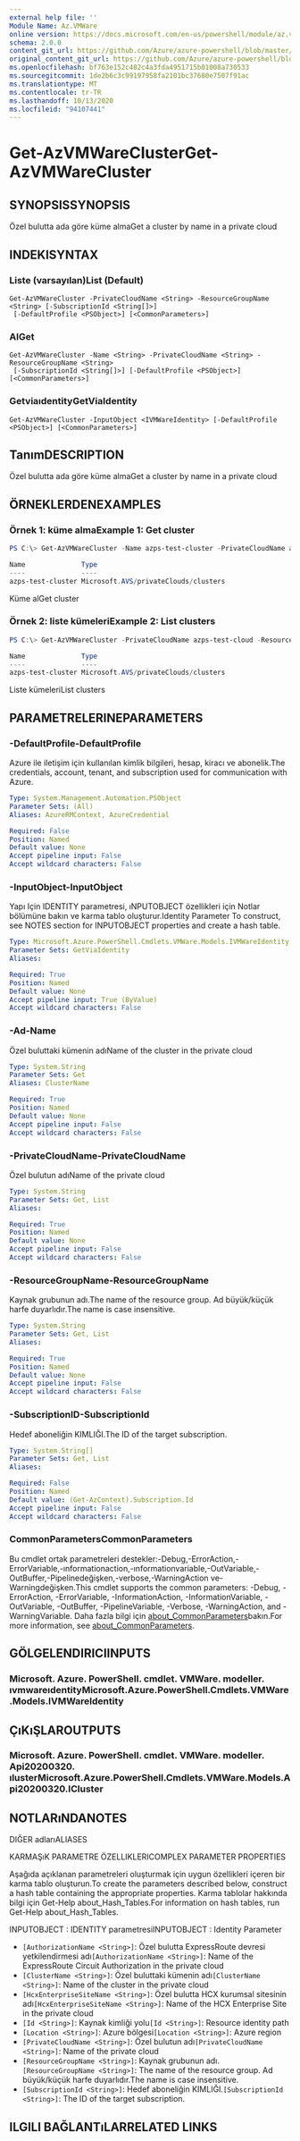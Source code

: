 ```yaml
---
external help file: ''
Module Name: Az.VMWare
online version: https://docs.microsoft.com/en-us/powershell/module/az.vmware/get-azvmwarecluster
schema: 2.0.0
content_git_url: https://github.com/Azure/azure-powershell/blob/master/src/VMWare/help/Get-AzVMWareCluster.md
original_content_git_url: https://github.com/Azure/azure-powershell/blob/master/src/VMWare/help/Get-AzVMWareCluster.md
ms.openlocfilehash: bf763e152c482c4a3fda4951715b01008a730533
ms.sourcegitcommit: 1de2b6c3c99197958fa2101bc37680e7507f91ac
ms.translationtype: MT
ms.contentlocale: tr-TR
ms.lasthandoff: 10/13/2020
ms.locfileid: "94107441"
---
```

# <span data-ttu-id="f553b-101">Get-AzVMWareCluster</span><span class="sxs-lookup"><span data-stu-id="f553b-101">Get-AzVMWareCluster</span></span>

## <span data-ttu-id="f553b-102">SYNOPSIS</span><span class="sxs-lookup"><span data-stu-id="f553b-102">SYNOPSIS</span></span>
<span data-ttu-id="f553b-103">Özel bulutta ada göre küme alma</span><span class="sxs-lookup"><span data-stu-id="f553b-103">Get a cluster by name in a private cloud</span></span>

## <span data-ttu-id="f553b-104">INDEKI</span><span class="sxs-lookup"><span data-stu-id="f553b-104">SYNTAX</span></span>

### <span data-ttu-id="f553b-105">Liste (varsayılan)</span><span class="sxs-lookup"><span data-stu-id="f553b-105">List (Default)</span></span>
```
Get-AzVMWareCluster -PrivateCloudName <String> -ResourceGroupName <String> [-SubscriptionId <String[]>]
 [-DefaultProfile <PSObject>] [<CommonParameters>]
```

### <span data-ttu-id="f553b-106">Al</span><span class="sxs-lookup"><span data-stu-id="f553b-106">Get</span></span>
```
Get-AzVMWareCluster -Name <String> -PrivateCloudName <String> -ResourceGroupName <String>
 [-SubscriptionId <String[]>] [-DefaultProfile <PSObject>] [<CommonParameters>]
```

### <span data-ttu-id="f553b-107">Getviaıdentity</span><span class="sxs-lookup"><span data-stu-id="f553b-107">GetViaIdentity</span></span>
```
Get-AzVMWareCluster -InputObject <IVMWareIdentity> [-DefaultProfile <PSObject>] [<CommonParameters>]
```

## <span data-ttu-id="f553b-108">Tanım</span><span class="sxs-lookup"><span data-stu-id="f553b-108">DESCRIPTION</span></span>
<span data-ttu-id="f553b-109">Özel bulutta ada göre küme alma</span><span class="sxs-lookup"><span data-stu-id="f553b-109">Get a cluster by name in a private cloud</span></span>

## <span data-ttu-id="f553b-110">ÖRNEKLERDEN</span><span class="sxs-lookup"><span data-stu-id="f553b-110">EXAMPLES</span></span>

### <span data-ttu-id="f553b-111">Örnek 1: küme alma</span><span class="sxs-lookup"><span data-stu-id="f553b-111">Example 1: Get cluster</span></span>
```powershell
PS C:\> Get-AzVMWareCluster -Name azps-test-cluster -PrivateCloudName azps-test-cloud -ResourceGroupName azps-test-group

Name              Type
----              ----
azps-test-cluster Microsoft.AVS/privateClouds/clusters
```

<span data-ttu-id="f553b-112">Küme al</span><span class="sxs-lookup"><span data-stu-id="f553b-112">Get cluster</span></span>

### <span data-ttu-id="f553b-113">Örnek 2: liste kümeleri</span><span class="sxs-lookup"><span data-stu-id="f553b-113">Example 2: List clusters</span></span>
```powershell
PS C:\> Get-AzVMWareCluster -PrivateCloudName azps-test-cloud -ResourceGroupName azps-test-group

Name              Type
----              ----
azps-test-cluster Microsoft.AVS/privateClouds/clusters
```

<span data-ttu-id="f553b-114">Liste kümeleri</span><span class="sxs-lookup"><span data-stu-id="f553b-114">List clusters</span></span>

## <span data-ttu-id="f553b-115">PARAMETRELERINE</span><span class="sxs-lookup"><span data-stu-id="f553b-115">PARAMETERS</span></span>

### <span data-ttu-id="f553b-116">-DefaultProfile</span><span class="sxs-lookup"><span data-stu-id="f553b-116">-DefaultProfile</span></span>
<span data-ttu-id="f553b-117">Azure ile iletişim için kullanılan kimlik bilgileri, hesap, kiracı ve abonelik.</span><span class="sxs-lookup"><span data-stu-id="f553b-117">The credentials, account, tenant, and subscription used for communication with Azure.</span></span>

```yaml
Type: System.Management.Automation.PSObject
Parameter Sets: (All)
Aliases: AzureRMContext, AzureCredential

Required: False
Position: Named
Default value: None
Accept pipeline input: False
Accept wildcard characters: False
```

### <span data-ttu-id="f553b-118">-InputObject</span><span class="sxs-lookup"><span data-stu-id="f553b-118">-InputObject</span></span>
<span data-ttu-id="f553b-119">Yapı Için IDENTITY parametresi, ıNPUTOBJECT özellikleri için Notlar bölümüne bakın ve karma tablo oluşturur.</span><span class="sxs-lookup"><span data-stu-id="f553b-119">Identity Parameter To construct, see NOTES section for INPUTOBJECT properties and create a hash table.</span></span>

```yaml
Type: Microsoft.Azure.PowerShell.Cmdlets.VMWare.Models.IVMWareIdentity
Parameter Sets: GetViaIdentity
Aliases:

Required: True
Position: Named
Default value: None
Accept pipeline input: True (ByValue)
Accept wildcard characters: False
```

### <span data-ttu-id="f553b-120">-Ad</span><span class="sxs-lookup"><span data-stu-id="f553b-120">-Name</span></span>
<span data-ttu-id="f553b-121">Özel buluttaki kümenin adı</span><span class="sxs-lookup"><span data-stu-id="f553b-121">Name of the cluster in the private cloud</span></span>

```yaml
Type: System.String
Parameter Sets: Get
Aliases: ClusterName

Required: True
Position: Named
Default value: None
Accept pipeline input: False
Accept wildcard characters: False
```

### <span data-ttu-id="f553b-122">-PrivateCloudName</span><span class="sxs-lookup"><span data-stu-id="f553b-122">-PrivateCloudName</span></span>
<span data-ttu-id="f553b-123">Özel bulutun adı</span><span class="sxs-lookup"><span data-stu-id="f553b-123">Name of the private cloud</span></span>

```yaml
Type: System.String
Parameter Sets: Get, List
Aliases:

Required: True
Position: Named
Default value: None
Accept pipeline input: False
Accept wildcard characters: False
```

### <span data-ttu-id="f553b-124">-ResourceGroupName</span><span class="sxs-lookup"><span data-stu-id="f553b-124">-ResourceGroupName</span></span>
<span data-ttu-id="f553b-125">Kaynak grubunun adı.</span><span class="sxs-lookup"><span data-stu-id="f553b-125">The name of the resource group.</span></span>
<span data-ttu-id="f553b-126">Ad büyük/küçük harfe duyarlıdır.</span><span class="sxs-lookup"><span data-stu-id="f553b-126">The name is case insensitive.</span></span>

```yaml
Type: System.String
Parameter Sets: Get, List
Aliases:

Required: True
Position: Named
Default value: None
Accept pipeline input: False
Accept wildcard characters: False
```

### <span data-ttu-id="f553b-127">-SubscriptionID</span><span class="sxs-lookup"><span data-stu-id="f553b-127">-SubscriptionId</span></span>
<span data-ttu-id="f553b-128">Hedef aboneliğin KIMLIĞI.</span><span class="sxs-lookup"><span data-stu-id="f553b-128">The ID of the target subscription.</span></span>

```yaml
Type: System.String[]
Parameter Sets: Get, List
Aliases:

Required: False
Position: Named
Default value: (Get-AzContext).Subscription.Id
Accept pipeline input: False
Accept wildcard characters: False
```

### <span data-ttu-id="f553b-129">CommonParameters</span><span class="sxs-lookup"><span data-stu-id="f553b-129">CommonParameters</span></span>
<span data-ttu-id="f553b-130">Bu cmdlet ortak parametreleri destekler:-Debug,-ErrorAction,-ErrorVariable,-ınformationaction,-ınformationvariable,-OutVariable,-OutBuffer,-Pipelinedeğişken,-verbose,-WarningAction ve-Warningdeğişken.</span><span class="sxs-lookup"><span data-stu-id="f553b-130">This cmdlet supports the common parameters: -Debug, -ErrorAction, -ErrorVariable, -InformationAction, -InformationVariable, -OutVariable, -OutBuffer, -PipelineVariable, -Verbose, -WarningAction, and -WarningVariable.</span></span> <span data-ttu-id="f553b-131">Daha fazla bilgi için [about_CommonParameters](http://go.microsoft.com/fwlink/?LinkID=113216)bakın.</span><span class="sxs-lookup"><span data-stu-id="f553b-131">For more information, see [about_CommonParameters](http://go.microsoft.com/fwlink/?LinkID=113216).</span></span>

## <span data-ttu-id="f553b-132">GÖLGELENDIRICI</span><span class="sxs-lookup"><span data-stu-id="f553b-132">INPUTS</span></span>

### <span data-ttu-id="f553b-133">Microsoft. Azure. PowerShell. cmdlet. VMWare. modeller. ıvmwareıdentity</span><span class="sxs-lookup"><span data-stu-id="f553b-133">Microsoft.Azure.PowerShell.Cmdlets.VMWare.Models.IVMWareIdentity</span></span>

## <span data-ttu-id="f553b-134">ÇıKıŞLAR</span><span class="sxs-lookup"><span data-stu-id="f553b-134">OUTPUTS</span></span>

### <span data-ttu-id="f553b-135">Microsoft. Azure. PowerShell. cmdlet. VMWare. modeller. Api20200320. ıluster</span><span class="sxs-lookup"><span data-stu-id="f553b-135">Microsoft.Azure.PowerShell.Cmdlets.VMWare.Models.Api20200320.ICluster</span></span>

## <span data-ttu-id="f553b-136">NOTLARıNDA</span><span class="sxs-lookup"><span data-stu-id="f553b-136">NOTES</span></span>

<span data-ttu-id="f553b-137">DIĞER adları</span><span class="sxs-lookup"><span data-stu-id="f553b-137">ALIASES</span></span>

<span data-ttu-id="f553b-138">KARMAŞıK PARAMETRE ÖZELLIKLERI</span><span class="sxs-lookup"><span data-stu-id="f553b-138">COMPLEX PARAMETER PROPERTIES</span></span>

<span data-ttu-id="f553b-139">Aşağıda açıklanan parametreleri oluşturmak için uygun özellikleri içeren bir karma tablo oluşturun.</span><span class="sxs-lookup"><span data-stu-id="f553b-139">To create the parameters described below, construct a hash table containing the appropriate properties.</span></span> <span data-ttu-id="f553b-140">Karma tablolar hakkında bilgi için Get-Help about_Hash_Tables.</span><span class="sxs-lookup"><span data-stu-id="f553b-140">For information on hash tables, run Get-Help about_Hash_Tables.</span></span>


<span data-ttu-id="f553b-141">INPUTOBJECT <IVMWareIdentity> : IDENTITY parametresi</span><span class="sxs-lookup"><span data-stu-id="f553b-141">INPUTOBJECT <IVMWareIdentity>: Identity Parameter</span></span>
  - <span data-ttu-id="f553b-142">`[AuthorizationName <String>]`: Özel bulutta ExpressRoute devresi yetkilendirmesi adı</span><span class="sxs-lookup"><span data-stu-id="f553b-142">`[AuthorizationName <String>]`: Name of the ExpressRoute Circuit Authorization in the private cloud</span></span>
  - <span data-ttu-id="f553b-143">`[ClusterName <String>]`: Özel buluttaki kümenin adı</span><span class="sxs-lookup"><span data-stu-id="f553b-143">`[ClusterName <String>]`: Name of the cluster in the private cloud</span></span>
  - <span data-ttu-id="f553b-144">`[HcxEnterpriseSiteName <String>]`: Özel bulutta HCX kurumsal sitesinin adı</span><span class="sxs-lookup"><span data-stu-id="f553b-144">`[HcxEnterpriseSiteName <String>]`: Name of the HCX Enterprise Site in the private cloud</span></span>
  - <span data-ttu-id="f553b-145">`[Id <String>]`: Kaynak kimliği yolu</span><span class="sxs-lookup"><span data-stu-id="f553b-145">`[Id <String>]`: Resource identity path</span></span>
  - <span data-ttu-id="f553b-146">`[Location <String>]`: Azure bölgesi</span><span class="sxs-lookup"><span data-stu-id="f553b-146">`[Location <String>]`: Azure region</span></span>
  - <span data-ttu-id="f553b-147">`[PrivateCloudName <String>]`: Özel bulutun adı</span><span class="sxs-lookup"><span data-stu-id="f553b-147">`[PrivateCloudName <String>]`: Name of the private cloud</span></span>
  - <span data-ttu-id="f553b-148">`[ResourceGroupName <String>]`: Kaynak grubunun adı.</span><span class="sxs-lookup"><span data-stu-id="f553b-148">`[ResourceGroupName <String>]`: The name of the resource group.</span></span> <span data-ttu-id="f553b-149">Ad büyük/küçük harfe duyarlıdır.</span><span class="sxs-lookup"><span data-stu-id="f553b-149">The name is case insensitive.</span></span>
  - <span data-ttu-id="f553b-150">`[SubscriptionId <String>]`: Hedef aboneliğin KIMLIĞI.</span><span class="sxs-lookup"><span data-stu-id="f553b-150">`[SubscriptionId <String>]`: The ID of the target subscription.</span></span>

## <span data-ttu-id="f553b-151">ILGILI BAĞLANTıLAR</span><span class="sxs-lookup"><span data-stu-id="f553b-151">RELATED LINKS</span></span>

